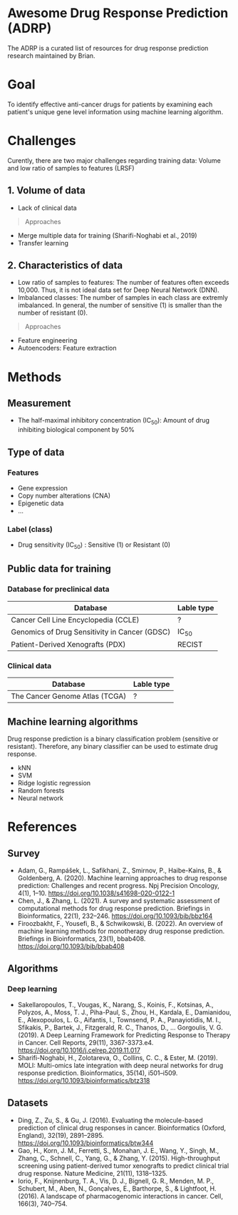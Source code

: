 # Awesome Drug Response Prediction (ADRP)

The ADRP is a curated list of resources for drug response prediction research maintained by Brian.

# Goal

To identify effective anti-cancer drugs for patients by examining each patient's unique gene level information using machine learning algorithm.

# Challenges

Curently, there are two major challenges regarding training data: Volume and low ratio of samples to features (LRSF)

## 1. Volume of data

- Lack of clinical data

> Approaches

- Merge multiple data for training (Sharifi-Noghabi et al., 2019)
- Transfer learning

## 2. Characteristics of data

- Low ratio of samples to features: The number of features often exceeds 10,000. Thus, it is not ideal data set for Deep Neural Network (DNN).
- Imbalanced classes: The number of samples in each class are extremly imbalanced. In general, the number of sensitive (1) is smaller than the number of resistant (0).

> Approaches 

- Feature engineering
- Autoencoders: Feature extraction

# Methods

## Measurement

- The half-maximal inhibitory concentration (IC<sub>50</sub>): Amount of drug inhibiting biological component by 50%

## Type of data

### Features
- Gene expression
- Copy number alterations (CNA)
- Epigenetic data
- ...

### Label (class)

- Drug sensitivity (IC<sub>50</sub>) : Sensitive (1) or Resistant (0)

## Public data for training

### Database for preclinical data

| Database | Lable type |
| -------- | ---------- |
| Cancer Cell Line Encyclopedia (CCLE) | ? |
| Genomics of Drug Sensitivity in Cancer (GDSC) | IC<sub>50</sub> |
| Patient-Derived Xenografts (PDX) | RECIST |

### Clinical data

| Database | Lable type |
| -------- | ---------- |
| The Cancer Genome Atlas (TCGA) | ? |

## Machine learning algorithms

Drug response prediction is a binary classification problem (sensitive or resistant). Therefore, any binary classifier can be used to estimate drug response.

- kNN
- SVM
- Ridge logistic regression
- Random forests
- Neural network

# References

## Survey

- Adam, G., Rampášek, L., Safikhani, Z., Smirnov, P., Haibe-Kains, B., & Goldenberg, A. (2020). Machine learning approaches to drug response prediction: Challenges and recent progress. Npj Precision Oncology, 4(1), 1–10. https://doi.org/10.1038/s41698-020-0122-1
- Chen, J., & Zhang, L. (2021). A survey and systematic assessment of computational methods for drug response prediction. Briefings in Bioinformatics, 22(1), 232–246. https://doi.org/10.1093/bib/bbz164
- Firoozbakht, F., Yousefi, B., & Schwikowski, B. (2022). An overview of machine learning methods for monotherapy drug response prediction. Briefings in Bioinformatics, 23(1), bbab408. https://doi.org/10.1093/bib/bbab408

## Algorithms

### Deep learning

- Sakellaropoulos, T., Vougas, K., Narang, S., Koinis, F., Kotsinas, A., Polyzos, A., Moss, T. J., Piha-Paul, S., Zhou, H., Kardala, E., Damianidou, E., Alexopoulos, L. G., Aifantis, I., Townsend, P. A., Panayiotidis, M. I., Sfikakis, P., Bartek, J., Fitzgerald, R. C., Thanos, D., … Gorgoulis, V. G. (2019). A Deep Learning Framework for Predicting Response to Therapy in Cancer. Cell Reports, 29(11), 3367-3373.e4. https://doi.org/10.1016/j.celrep.2019.11.017
- Sharifi-Noghabi, H., Zolotareva, O., Collins, C. C., & Ester, M. (2019). MOLI: Multi-omics late integration with deep neural networks for drug response prediction. Bioinformatics, 35(14), i501–i509. https://doi.org/10.1093/bioinformatics/btz318

## Datasets

- Ding, Z., Zu, S., & Gu, J. (2016). Evaluating the molecule-based prediction of clinical drug responses in cancer. Bioinformatics (Oxford, England), 32(19), 2891–2895. https://doi.org/10.1093/bioinformatics/btw344
- Gao, H., Korn, J. M., Ferretti, S., Monahan, J. E., Wang, Y., Singh, M., Zhang, C., Schnell, C., Yang, G., & Zhang, Y. (2015). High-throughput screening using patient-derived tumor xenografts to predict clinical trial drug response. Nature Medicine, 21(11), 1318–1325.
- Iorio, F., Knijnenburg, T. A., Vis, D. J., Bignell, G. R., Menden, M. P., Schubert, M., Aben, N., Gonçalves, E., Barthorpe, S., & Lightfoot, H. (2016). A landscape of pharmacogenomic interactions in cancer. Cell, 166(3), 740–754.

